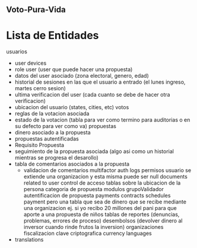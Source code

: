 ## Voto-Pura-Vida
# Lista de Entidades
usuarios
- user devices
- role user (user que puede hacer una propuesta) 
- datos del user asociado (zona electoral, genero, edad)
- historial de sesiones en las que el usuario a entrado (el lunes ingreso, martes cerro sesion) 
- ultima verificacion del user (cada cuanto se debe de hacer otra verificacion)
- ubicacion del usuario (states, cities, etc)
votos
- reglas de la votacion asociada
- estado de la votacion (tabla para ver como termino para auditorias o en su defecto para ver como va)
propuestas
- dinero asociado a la propuesta
- propuestas autentificadas 
- Requisito Propuesta
- seguimiento de la propuesta asociada (algo asi como un historial mientras se progresa el desarollo)
- tabla de comentarios asociados a la propuesta
  - validacion de comentarios
multifactor auth
logs
permisos
usuario se extiende una organizacion y esta misma puede ser null
documents related to user
control de acceso
tablas sobre la ubicacion de la persona
categoria de propuesta
modulos
grupoValidador
autentificacion de propuesta
payments
contracts
schedules
payment pero una tabla que sea de dinero que se recibe mediante una organizacion ej. si yo recibo 20 millones del pani para que aporte a una propuesta de niños
tablas de reportes (denuncias, problemas, errores de proceso) 
desembolsos (devolver dinero al inversor cuando rinde frutos la inversion)
organizaciones
fiscalizacion
clave criptografica
currency
languages
- translations
